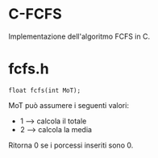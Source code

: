 # C-FCFS
Implementazione dell'algoritmo FCFS in C.
# fcfs.h
`float fcfs(int MoT);`

MoT può assumere i seguenti valori:
* 1 --> calcola il totale
* 2 --> calcola la media

Ritorna 0 se i porcessi inseriti sono 0.

